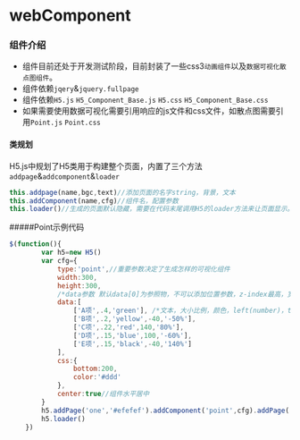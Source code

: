 # webComponent
### 组件介绍
* 组件目前还处于开发测试阶段，目前封装了一些css3`动画组件`以及`数据可视化散点图组件`。
* 组件依赖`jqery`&`jquery.fullpage`
* 组件依赖`H5.js` `H5_Component_Base.js` `H5.css` `H5_Component_Base.css`
* 如果需要使用数据可视化需要引用响应的js文件和css文件，如散点图需要引用`Point.js` `Point.css`
#### 类规划
H5.js中规划了H5类用于构建整个页面，内置了三个方法`addpage`&`addcomponent`&`loader`
```javascript
this.addpage(name,bgc,text)//添加页面的名字string，背景，文本
this.addComponent(name,cfg)//组件名，配置参数
this.loader()//生成的页面默认隐藏，需要在代码末尾调用H5的loader方法来让页面显示。
```
#####Point示例代码
```javascript
$(function(){
        var h5=new H5()
        var cfg={
            type:'point',//重要参数决定了生成怎样的可视化组件
            width:300,
            height:300,
            /*data参数 默认data[0]为参照物，不可以添加位置参数，z-index最高，宽高为component的百分之百，其余data内容均在component中水平垂直居中，且五个参数必不可少*/
            data:[
                ['A项',.4,'green'], /*文本，大小比例，颜色，left(number)，top(per)*/
                ['B项',.2,'yellow',-40,'-50%'],
                ['C项',.22,'red',140,'80%'],
                ['D项',.15,'blue',100,'-60%'],
                ['E项',.15,'black',-40,'140%']
            ],
            css:{
                bottom:200,
                color:'#ddd'
            },
            center:true//组件水平居中
        }
        h5.addPage('one','#efefef').addComponent('point',cfg).addPage('two')
        h5.loader()
    })
```
